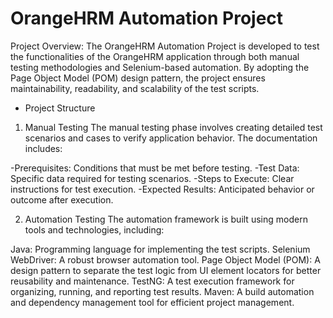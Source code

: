 # OrangeHRM Automation Project 
Project Overview:
The OrangeHRM Automation Project is developed to test the functionalities of the OrangeHRM application through both manual testing methodologies and Selenium-based automation. By adopting the Page Object Model (POM) design pattern, the project ensures maintainability, readability, and scalability of the test scripts.

* Project Structure
  
1. Manual Testing
The manual testing phase involves creating detailed test scenarios and cases to verify application behavior. The documentation includes:

-Prerequisites: Conditions that must be met before testing.
-Test Data: Specific data required for testing scenarios.
-Steps to Execute: Clear instructions for test execution.
-Expected Results: Anticipated behavior or outcome after execution.

2. Automation Testing
The automation framework is built using modern tools and technologies, including:

Java: Programming language for implementing the test scripts.
Selenium WebDriver: A robust browser automation tool.
Page Object Model (POM): A design pattern to separate the test logic from UI element locators for better reusability and maintenance.
TestNG: A test execution framework for organizing, running, and reporting test results.
Maven: A build automation and dependency management tool for efficient project management.
